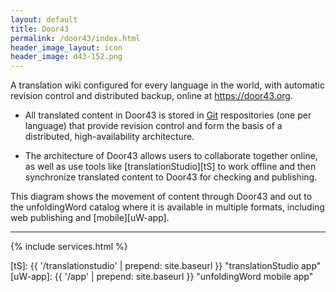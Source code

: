 ```yaml
---
layout: default
title: Door43
permalink: /door43/index.html
header_image_layout: icon
header_image: d43-152.png
---
```


A translation wiki configured for every language in the world, with automatic revision control and distributed backup, online at <https://door43.org>.

- All translated content in Door43 is stored in [Git][git] respositories (one per language) that provide revision control and form the basis of a distributed, high-availability architecture.

- The architecture of Door43 allows users to collaborate together online, as well as use tools like [translationStudio][tS] to work offline and then synchronize translated content to Door43 for checking and publishing.

This diagram shows the movement of content through Door43 and out to the unfoldingWord catalog where it is available in multiple formats, including web publishing and [mobile][uW-app].


* * * * *

{% include services.html %}

[git]: http://www.git-scm.com/
[tS]: {{ '/translationstudio' | prepend: site.baseurl }} "translationStudio app"
[uW-app]:  {{ '/app' | prepend: site.baseurl }} "unfoldingWord mobile app"
